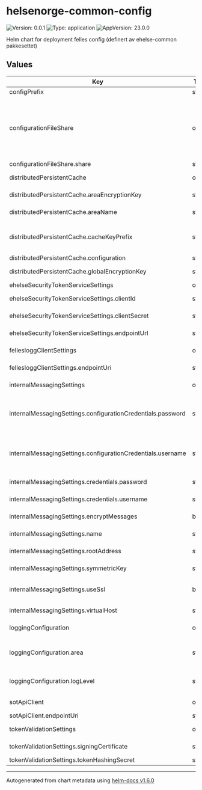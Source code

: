 # helsenorge-common-config

![Version: 0.0.1](https://img.shields.io/badge/Version-0.0.1-informational?style=flat-square) ![Type: application](https://img.shields.io/badge/Type-application-informational?style=flat-square) ![AppVersion: 23.0.0](https://img.shields.io/badge/AppVersion-23.0.0-informational?style=flat-square)

Helm chart for deployment felles config (definert av ehelse-common pakkesettet)

## Values

| Key | Type | Default | Description |
|-----|------|---------|-------------|
| configPrefix | string | `"HN_"` |  |
| configurationFileShare | object | Se verdier under | Legacy ConfigurationFileShare config - TODO denne vil ikke bli lest fordi ehelse.common leser inn denne configen utenfor configsystemet. |
| configurationFileShare.share | string | `"/config-share/"` | Uri til path til share |
| distributedPersistentCache | object | Se verdier under | Fellesconfig for intern redis-cache |
| distributedPersistentCache.areaEncryptionKey | string | `"pTGo8byT9G24GrIOlbQTS9n+FT0IeRtRdzXIecBbip1nMr/cSyTxwlrz6W27vth7AfA7uMB/yaN9766HdX6i1w=="` | Krypteringsnøkkel for området. |
| distributedPersistentCache.areaName | string | `"Configuration"` | Navn på områded til clienten. |
| distributedPersistentCache.cacheKeyPrefix | string | `""` | Skal cache prefixes. Kun relevant der flere miljøer deler redis-instans. |
| distributedPersistentCache.configuration | string | `"redis-persistence-master:6379"` | Redis-config |
| distributedPersistentCache.globalEncryptionKey | string | `"j9AENxl3sHVQjbrP3lqLAg1Ee9AFEd0hwtGVBmlrZgxNUPIdM15N2EpBcFAMyv6QKcgQlj+4SEFv9SA4xVDbUA=="` | Global krypteringsnøkkel. |
| ehelseSecurityTokenServiceSettings | object | Se verdier under | Fellesconfig for STS |
| ehelseSecurityTokenServiceSettings.clientId | string | `nil` | ClientId for løsningsområde |
| ehelseSecurityTokenServiceSettings.clientSecret | string | `nil` | ClientSecret for løsningsområde |
| ehelseSecurityTokenServiceSettings.endpointUrl | string | `"http://sts-tokenservice"` | Uri til tokenservice-endepunkt |
| fellesloggClientSettings | object | Se verdier under | Fellesconfig for fellesloggen |
| fellesloggClientSettings.endpointUri | string | `"http://felleslogg-internalapi"` | Uri til felleslogg-endepunkt |
| internalMessagingSettings | object | Se verdier under | Fellesconfig for intern meldingsutveksling |
| internalMessagingSettings.configurationCredentials.password | string | `"rO9ZbR1w"` | Passord til rabbitmq bruker med rettigheter til utføre konfigurasjoner i rabbitmq |
| internalMessagingSettings.configurationCredentials.username | string | `"rmq_config_user"` | Navn på rabbitmq bruker med rettigheter til utføre konfigurasjoner i rabbitmq |
| internalMessagingSettings.credentials.password | string | `nil` | Passord til clientens rabbitmq-bruker |
| internalMessagingSettings.credentials.username | string | `nil` | Navn på clientens rabbitmq-bruker |
| internalMessagingSettings.encryptMessages | bool | `false` | Skal meldinger krypteres |
| internalMessagingSettings.name | string | `"Configuration"` | Navn på rabbitmq client |
| internalMessagingSettings.rootAddress | string | `"rabbitmq://rabbitmq:5671"` | Adresse til rabbitmq instans |
| internalMessagingSettings.symmetricKey | string | `"vx8J+VT3JufspQzgnNSvyBpjQ4SNGgB3RiYMOsVEi2E="` | Krypteringsnøkkel for krypterte meldinger |
| internalMessagingSettings.useSsl | bool | `true` | Skal ssl brukes i kommunikasjonen mot rabbitmq |
| internalMessagingSettings.virtualHost | string | `"internal.messaging.helsenorge.no"` | Navn på rabbitmq virtual host |
| loggingConfiguration | object | Se verdier under | Felles-config for applikasjonslogging. |
| loggingConfiguration.area | string | `nil` | Navn på area-kategorien i loggen. Defaulter til area.name. |
| loggingConfiguration.logLevel | string | `"Info"` | LogLevel. Tillatte verdier: Info, Debug, Trace. |
| sotApiClient | object | Se verdier under | Fellesconfig for Ressursfiler (SOT) |
| sotApiClient.endpointUri | string | `"http://sot-internalapi"` | Uri til SOT-endepunkt |
| tokenValidationSettings | object | Se verdier under | Fellesconfig for Tokenvalidering |
| tokenValidationSettings.signingCertificate | string | `"F46ECB29F8B9994D2286B073C1CEA6A52BB746FC"` | Thumbprint til valideringssertifikat |
| tokenValidationSettings.tokenHashingSecret | string | `"fdafdaszxcdards534534534432r5423sdfaczx23r"` | Hashingsecret |

----------------------------------------------
Autogenerated from chart metadata using [helm-docs v1.6.0](https://github.com/norwoodj/helm-docs/releases/v1.6.0)
